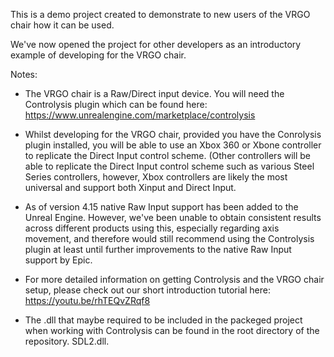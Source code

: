 This is a demo project created to demonstrate to new users of the VRGO chair how it can be used. 

We've now opened the project for other developers as an introductory example of developing for the VRGO chair. 

Notes:

- The VRGO chair is a Raw/Direct input device. You will need the Controlysis plugin which can be found here: https://www.unrealengine.com/marketplace/controlysis

- Whilst developing for the VRGO chair, provided you have the Conrolysis plugin installed, you will be able to use an Xbox 360 or Xbone controller to replicate the Direct Input control scheme. (Other controllers will be able to replicate the Direct Input control scheme such as various Steel Series controllers, however, Xbox controllers are likely the most universal and support both Xinput and Direct Input.

- As of version 4.15 native Raw Input support has been added to the Unreal Engine. However, we've been unable to obtain consistent results across different products using this, especially regarding axis movement, and therefore would still recommend using the Controlysis plugin at least until further improvements to the native Raw Input support by Epic.

- For more detailed information on getting Controlysis and the VRGO chair setup, please check out our short introduction tutorial here: https://youtu.be/rhTEQvZRqf8

- The .dll that maybe required to be included in the packeged project when working with Controlysis can be found in the root directory of the repository. SDL2.dll.
